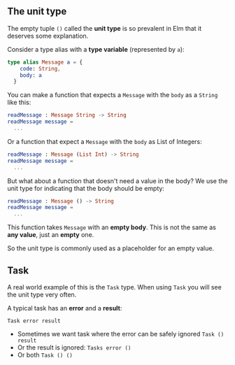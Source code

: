 ## The unit type

The empty tuple `()` called the __unit type__ is so prevalent in Elm that it deserves some explanation.

Consider a type alias with a __type variable__ (represented by `a`):

```elm
type alias Message a = {
    code: String,
    body: a
  }
```

You can make a function that expects a `Message` with the `body` as a `String` like this:

```elm
readMessage : Message String -> String
readMessage message =
  ...
```

Or a function that expect a `Message` with the `body` as List of Integers:

```elm
readMessage : Message (List Int) -> String
readMessage message =
  ...
```

But what about a function that doesn't need a value in the body? We use the unit type for indicating that the body should be empty:

```elm
readMessage : Message () -> String
readMessage message =
  ...
```

This function takes `Message` with an __empty body__. This is not the same as __any value__, just an __empty__ one. 

So the unit type is commonly used as a placeholder for an empty value.

## Task

A real world example of this is the `Task` type. When using `Task` you will see the unit type very often.

A typical task has an __error__ and a __result__:

```
Task error result
```

- Sometimes we want task where the error can be safely ignored `Task () result`
- Or the result is ignored: `Tasks error ()`
- Or both `Task () ()`
